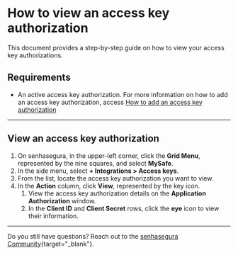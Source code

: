 # How to view an access key authorization

This document provides a step-by-step guide on how to view your access key authorizations.

## Requirements

* An active access key authorization. For more information on how to add an access key authorization, access [How to add an access key authorization](/v3-33/docs/mysafe-how-to-add-an-access-key-authorization)

***
## View an access key authorization

1. On senhasegura, in the upper-left corner, click the **Grid Menu**, represented by the nine squares, and select **MySafe**.
2. In the side menu, select **+ Integrations > Access keys**.
3. From the list, locate the access key authorization you want to view.
4. In the **Action** column, click **View**, represented by the key icon.
    1. View the access key authorization details on the **Application Authorization** window.
    2. In the **Client ID** and **Client Secret** rows, click the **eye** icon to view their information.


***

Do you still have questions? Reach out to the  [senhasegura Community](https://community.senhasegura.io/){target="_blank"}.